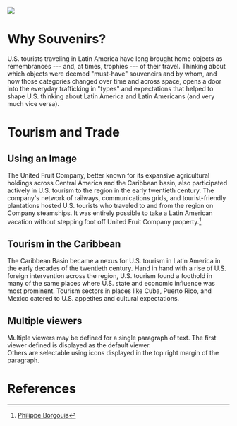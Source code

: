 <a href="https://juncture-digital.org"><img src="https://juncture-digital.org/images/ve-button.png"></a>

<param ve-config 
       title="Traveling Commodities: U.S. Tourism in Latin America (1898-1990)"
       author="Carrie Ryan"
       banner=https://upload.wikimedia.org/wikipedia/commons/4/45/Santa_Clara-Souvenirs_du_Che.jpg
       layout="vertical">

<!-- Entities discussed throughout the essay are typically defined before the essay text and
     are thus available in all text.  Entity identifiers (QIDs) can be found in either
     Wikipedia or Wikidata (https://www.wikidata.org)> -->
<param ve-entity eid="Q1771942"> <!-- United Fruit Company -->
<param ve-entity eid="Q12585"> <!-- Latin America -->

# Why Souvenirs?

U.S. tourists traveling in Latin America have long brought home objects as remembrances --- and, at times, trophies --- of their travel.  Thinking about which objects were deemed "must-have" souveneirs and by whom, and how those categories changed over time and across space, opens a door into the everyday trafficking in "types" and expectations that helped to shape U.S. thinking about Latin America and Latin Americans (and very much vice versa).  

<param ve-image fint="contain"
       label="American Tourists among the Ruins of Mitla, Mexico"
       description=photograph
       license="SMU Central University Libraries, No restrictions, via Wikimedia Commons"
 url=https://upload.wikimedia.org/wikipedia/commons/e/e0/American_Tourists_among_the_Ruins_of_Mitla%2C_Mexico_%2816793585318%29.jpg>

# Tourism and Trade

## Using an Image

The United Fruit Company, better known for its expansive agricultural holdings across Central America and the Caribbean basin, also participated actively in U.S. tourism to the region in the early twentieth century.  The company's network of railways, communications grids, and tourist-friendly plantations hosted U.S. tourists who traveled to and from the region on Company steamships.  It was entirely possible to take a Latin American vacation without stepping foot off United Fruit Company property.[^1]
<param ve-image fit="contain"
       label="United Fruit Ad 1916" 
       description="1916 advertisement for the United Fruit Company Steamship Line, Scribner's Magazine" 
       license="public domain" 
       url="https://upload.wikimedia.org/wikipedia/commons/4/41/United_Fruit_Ad_1916.jpg">

## Tourism in the Caribbean

The Caribbean Basin became a nexus for U.S. tourism in Latin America in the early decades of the twentieth century.  Hand in hand with a rise of U.S. foreign intervention across the region, U.S. tourism found a foothold in many of the same places where U.S. state and economic influence was most prominent.  Tourism sectors in places like Cuba, Puerto Rico, and Mexico catered to U.S. appetites and cultural expectations.
<param ve-image fit="contain"
       label="Caribbean Basin"
       license="public domain"
       manifest=https://collections.lib.uwm.edu//digital/iiif-info/agsny/67617/manifest.json>

## Multiple viewers

Multiple viewers may be defined for a single paragraph of text.  The first viewer defined is displayed as the default viewer.  
Others are selectable using icons displayed in the top right margin of the paragraph.
<param ve-image 
       manifest="https://iiif.juncture-digital.org/manifest/6dd738aed85597cac540ad31dd5818e86ef7f2918c7b43a9eb3123d5538e6e4c">
<param ve-map center="Q36600" zoom="11">

# References

[^1]: [Philippe Borgouis](http://philippebourgois.net/index.html)
